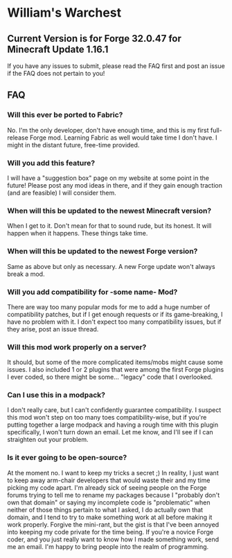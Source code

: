 # William's Warchest
## Current Version is for Forge 32.0.47 for Minecraft Update 1.16.1

If you have any issues to submit, please read the FAQ first and post an issue if the FAQ does not pertain to you!

## FAQ

### Will this ever be ported to Fabric?
No. I'm the only developer, don't have enough time, and this is my first full-release Forge mod. Learning Fabric as well would take time I don't have. I might in the distant future, free-time provided.

### Will you add this feature?
I will have a "suggestion box" page on my website at some point in the future! Please post any mod ideas in there, and if they gain enough traction (and are feasible) I will consider them.

### When will this be updated to the newest Minecraft version?
When I get to it. Don't mean for that to sound rude, but its honest. It will happen when it happens. These things take time.

### When will this be updated to the newest Forge version?
Same as above but only as necessary. A new Forge update won't always break a mod.

### Will you add compatibility for -some name- Mod?
There are way too many popular mods for me to add a huge number of compatibility patches, but if I get enough requests or if its game-breaking, I have no problem with it. I don't expect too many compatibility issues, but if they arise, post an issue thread.
  
### Will this mod work properly on a server?
It should, but some of the more complicated items/mobs might cause some issues. I also included 1 or 2 plugins that were among the first Forge plugins I ever coded, so there might be some... "legacy" code that I overlooked. 

### Can I use this in a modpack?
I don't really care, but I can't confidently guarantee compatibility. I suspect this mod won't step on too many toes compatibility-wise, but if you're putting together a large modpack and having a rough time with this plugin specifically, I won't turn down an email. Let me know, and I'll see if I can straighten out your problem.

### Is it ever going to be open-source?
At the moment no. I want to keep my tricks a secret ;)
In reality, I just want to keep away arm-chair developers that would waste their and my time picking my code apart. I'm already sick of seeing people on the Forge forums trying to tell me to rename my packages because I "probably don't own that domain" or saying my incomplete code is "problematic" when neither of those things pertain to what I asked, I do actually own that domain, and I tend to try to make something work at all before making it work properly. Forgive the mini-rant, but the gist is that I've been annoyed into keeping my code private for the time being.
If you're a novice Forge coder, and you just really want to know how I made something work, send me an email. I'm happy to bring people into the realm of programming.
